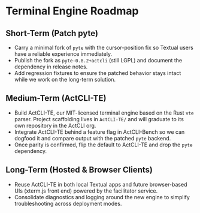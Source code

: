 # Terminal Engine Roadmap

## Short-Term (Patch pyte)

- Carry a minimal fork of `pyte` with the cursor-position fix so Textual users
  have a reliable experience immediately.
- Publish the fork as `pyte-0.8.2+actcli` (still LGPL) and document the
  dependency in release notes.
- Add regression fixtures to ensure the patched behavior stays intact while we
  work on the long-term solution.

## Medium-Term (ActCLI-TE)

- Build ActCLI-TE, our MIT-licensed terminal engine based on the Rust `vte`
  parser. Project scaffolding lives in `ActCLI-TE/` and will graduate to its
  own repository in the ActCLI org.
- Integrate ActCLI-TE behind a feature flag in ActCLI-Bench so we can dogfood
  it and compare output with the patched `pyte` backend.
- Once parity is confirmed, flip the default to ActCLI-TE and drop the `pyte`
  dependency.

## Long-Term (Hosted & Browser Clients)

- Reuse ActCLI-TE in both local Textual apps and future browser-based UIs
  (xterm.js front end) powered by the facilitator service.
- Consolidate diagnostics and logging around the new engine to simplify
  troubleshooting across deployment modes.

